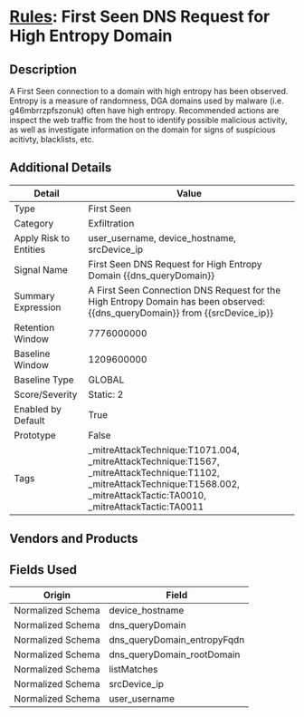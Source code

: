 # [Rules](README.md): First Seen DNS Request for High Entropy Domain

## Description
A First Seen connection to a domain with high entropy has been observed. Entropy is a measure of randomness, DGA domains used by malware (i.e. g46mbrrzpfszonuk) often have high entropy. Recommended actions are inspect the web traffic from the host to identify possible malicious activity, as well as investigate information on the domain for signs of suspicious acitivty, blacklists, etc.

## Additional Details
|Detail|Value|
|----|----|
|Type|First Seen|
|Category|Exfiltration|
|Apply Risk to Entities|user_username, device_hostname, srcDevice_ip|
|Signal Name|First Seen DNS Request for High Entropy Domain {{dns_queryDomain}}|
|Summary Expression|A First Seen Connection DNS Request for the High Entropy Domain   has been observed: {{dns_queryDomain}} from {{srcDevice_ip}}|
|Retention Window|7776000000|
|Baseline Window|1209600000|
|Baseline Type|GLOBAL|
|Score/Severity|Static: 2|
|Enabled by Default|True|
|Prototype|False|
|Tags|_mitreAttackTechnique:T1071.004, _mitreAttackTechnique:T1567, _mitreAttackTechnique:T1102, _mitreAttackTechnique:T1568.002, _mitreAttackTactic:TA0010, _mitreAttackTactic:TA0011|
## Vendors and Products


## Fields Used

|Origin|Field|
|----|----|
|Normalized Schema|device_hostname|
|Normalized Schema|dns_queryDomain|
|Normalized Schema|dns_queryDomain_entropyFqdn|
|Normalized Schema|dns_queryDomain_rootDomain|
|Normalized Schema|listMatches|
|Normalized Schema|srcDevice_ip|
|Normalized Schema|user_username|


